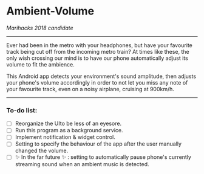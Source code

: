 # Ambient-Volume
*Marihacks 2018 candidate*

--------------------------------------

Ever had been in the metro with your headphones, but have your favourite track being cut off from the incoming metro train? At times like these, the only wish crossing our mind is to have our phone automatically adjust its volume to fit the ambience.

This Android app detects your environment's sound amplitude, then adjusts your phone's volume accordingly in order to not let you miss any note of your favourite track, even on a noisy airplane, cruising at 900km/h.

--------------------------------------

### To-do list:
- [ ] Reorganize the UIto be less of an eyesore.
- [ ] Run this program as a background service.
- [ ] Implement notification & widget control.
- [ ] Setting to specify the behaviour of the app after the user manually changed the volume.
- [ ] :sparkles: In the far future :sparkles: : setting to automatically pause phone's currently streaming sound when an ambient music is detected.
